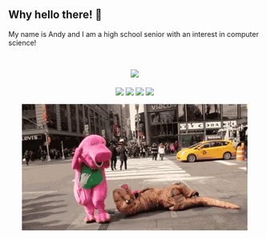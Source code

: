 <p align="center">
<h2>Why hello there! 👋</h2>
</p>

My name is Andy and I am a high school senior with an interest in computer science!

<br>

<p align="center">

<img src="https://github-readme-stats.vercel.app/api/top-langs/?username=andyngo2021&layout=compact">

<br>
<br>

<img draggable="false" src="https://img.shields.io/badge/javascript%20-%23323330.svg?&style=for-the-badge&logo=javascript&logoColor=%23F7DF1E"/>

<img draggable="false" src="https://img.shields.io/badge/python%20-%2314354C.svg?&style=for-the-badge&logo=python&logoColor=white"/>

<img draggable="false" src="https://img.shields.io/badge/c++%20-%2300599C.svg?&style=for-the-badge&logo=c%2B%2B&ogoColor=white"/>

<img draggable="false" src="https://img.shields.io/badge/java-%23ED8B00.svg?&style=for-the-badge&logo=java&logoColor=white"/>

</p>

<p align="center"><img draggable="false" src="LOL.gif"></p>
